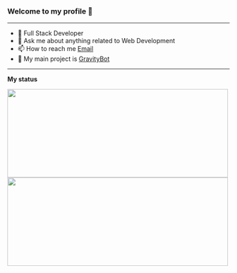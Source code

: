 ### **Welcome to my profile 👋**

---

- 🦾 Full Stack Developer
- 💬 Ask me about anything related to Web Development
- 📫 How to reach me [Email](mailto:aycs963@gmail.com)
- 🗻 My main project is [GravityBot](https://discord.com/invite/gravitybot)

---

**My status**

<a href="https://github.com/anuraghazra/github-readme-stats">
  <img align="center" height="200px" width="500px" src="https://github-readme-stats.vercel.app/api?username=marquis-dev&show_icons=true&theme=tokyonight" />
</a>
<a href="https://github.com/anuraghazra/convoychat">
  <img align="center" height="200px" width="500px" src="https://github-readme-stats.vercel.app/api/top-langs/?username=anuraghazra&layout=compact&theme=tokyonight" />
</a>
